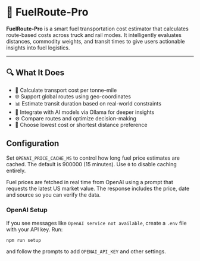 # 🚛 FuelRoute-Pro

**FuelRoute-Pro** is a smart fuel transportation cost estimator that calculates route-based costs across truck and rail modes. It intelligently evaluates distances, commodity weights, and transit times to give users actionable insights into fuel logistics.

---

## 🔍 What It Does

- 🚚 Calculate transport cost per tonne–mile
- 🌐 Support global routes using geo-coordinates
- 📊 Estimate transit duration based on real-world constraints
- 🤖 Integrate with AI models via Ollama for deeper insights
- ⚙️ Compare routes and optimize decision-making
- 🎯 Choose lowest cost or shortest distance preference

## Configuration

Set `OPENAI_PRICE_CACHE_MS` to control how long fuel price estimates are cached.
The default is 900000 (15 minutes). Use `0` to disable caching entirely.

Fuel prices are fetched in real time from OpenAI using a prompt that requests the latest US market value. The response includes the price, date and source so you can verify the data.

### OpenAI Setup

If you see messages like `OpenAI service not available`, create a `.env` file with your API key. Run:

```
npm run setup
```

and follow the prompts to add `OPENAI_API_KEY` and other settings.
